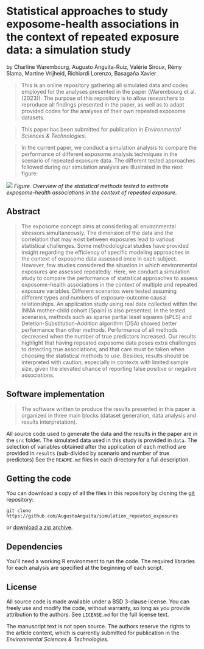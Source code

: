 
# Statistical approaches to study exposome-health associations in the context of repeated exposure data: a simulation study

by
Charline Warembourg,
Augusto Anguita-Ruiz,
Valérie Siroux,
Rémy Slama,
Martine Vrijheid,
Richiardi Lorenzo,
Basagaña Xavier

> This is an online repository gathering all simulated data and codes employed for the analyses presented in the paper (Warembourg et al. (2023)).
> The purpose of this repository is to allow researchers to reproduce all findings presented in the paper, as well as to adapt provided codes for the
> analyses of their own repeated exposome datasets.

> This paper has been submitted for publication in *Environmental Sciences & Technologies*.

> In the current paper, we conduct a simulation analysis to compare the performance of different exposome analysis techniques in the scenario 
> of repeated exposure data. The different tested approaches followed during our simulation analysis are illustrated in the next figure:


![](https://github.com/AugustoAnguita/simulation_repeated_exposures/blob/main/src/image/overview_methods.png)
*Figure. Overview of the statistical methods tested to estimate exposome-health associations in the context of repeated exposure.*


## Abstract

> The exposome concept aims at considering all environmental stressors simultaneously. The dimension of the data and the correlation that may exist between exposures lead to various statistical challenges. Some methodological studies have provided insight regarding the efficiency of specific modeling approaches in the context of exposome data assessed once in each subject. However, few studies considered the situation in which environmental exposures are assessed repeatedly. Here, we conduct a simulation study to compare the performance of statistical approaches to assess exposome-health associations in the context of multiple and repeated exposure variables. Different scenarios were tested assuming different types and numbers of exposure-outcome causal relationships. An application study using real data collected within the INMA mother-child cohort (Spain) is also presented. In the tested scenarios, methods such as sparse partial least squares (sPLS) and Deletion-Substitution-Addition algorithm (DSA) showed better performance than other methods. Performance of all methods decreased when the number of true predictors increased. Our results highlight that having repeated exposome data poses extra challenges to detecting true associations, and that care must be taken when choosing the statistical methods to use. Besides, results should be interpreted with caution, especially in contexts with limited sample size, given the elevated chance of reporting false positive or negative associations. 

## Software implementation

> The software written to produce the results presented in this paper is organized in three main blocks (dataset generation, data analysis and results interpretation).

All source code used to generate the data and the results in the paper are in
the `src` folder.
The simulated data used in this study is provided in `data`.
The selection of variables obtained after the application of each method are provided in `results` (sub-divided by scenario and number of true predictors)
See the `README.md` files in each directory for a full description.


## Getting the code

You can download a copy of all the files in this repository by cloning the
[git](https://git-scm.com/) repository:

    git clone https://github.com/AugustoAnguita/simulation_repeated_exposures

or [download a zip archive](https://github.com/AugustoAnguita/simulation_repeated_exposures/archive/refs/heads/main.zip).


## Dependencies

You'll need a working R environment to run the code.
The required libraries for each analysis are specified at the beginning of each script.


## License

All source code is made available under a BSD 3-clause license. You can freely
use and modify the code, without warranty, so long as you provide attribution
to the authors. See `LICENSE.md` for the full license text.

The manuscript text is not open source. The authors reserve the rights to the
article content, which is currently submitted for publication in the
*Environmental Sciences & Technologies*.




